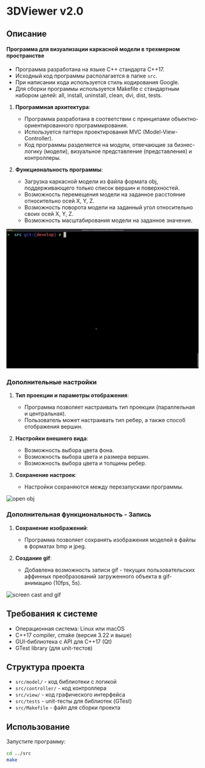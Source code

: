 # 3DViewer v2.0

## Описание

#### Программа для визуализации каркасной модели в трехмерном пространстве

- Программа разработана на языке C++ стандарта C++17.
- Исходный код программы располагается в папке `src`.
- При написании кода используется стиль кодирования Google.
- Для сборки программы используется Makefile с стандартным набором целей: all, install, uninstall, clean, dvi, dist, tests.

1. **Программная архитектура**:
   - Программа разработана в соответствии с принципами объектно-ориентированного программирования.
   - Используется паттерн проектирования MVC (Model-View-Controller).
   - Код программы разделяется на модули, отвечающие за бизнес-логику (модели), визуальное представление (представления) и контроллеры.

2. **Функциональность программы**:
   - Загрузка каркасной модели из файла формата obj, поддерживающего только список вершин и поверхностей.
   - Возможность перемещения модели на заданное расстояние относительно осей X, Y, Z.
   - Возможность поворота модели на заданный угол относительно своих осей X, Y, Z.
   - Возможность масштабирования модели на заданное значение.

![build](misc/build.gif)


### Дополнительные настройки

1. **Тип проекции и параметры отображения**:
   - Программа позволяет настраивать тип проекции (параллельная и центральная).
   - Пользователь может настраивать тип ребер, а также способ отображения вершин.

2. **Настройки внешнего вида**:
   - Возможность выбора цвета фона.
   - Возможность выбора цвета и размера вершин.
   - Возможность выбора цвета и толщины ребер.

3. **Сохранение настроек**:
   - Настройки сохраняются между перезапусками программы.

![open obj](misc/open_obj.gif)


### Дополнительная функциональность - Запись

1. **Сохранение изображений**:
   - Программа позволяет сохранять изображения моделей в файлы в форматах bmp и jpeg.

2. **Создание gif**:
   - Добавлена возможность записи gif - текущих пользовательских аффинных преобразований загруженного объекта
     в gif-анимацию (10fps, 5s).

![screen cast and gif](misc/screencast.gif)

## Требования к системе

- Операционная система: Linux или macOS
- C++17 compiler, cmake (версия 3.22 и выше)
- GUI-библиотека с API для C++17 (Qt)
- GTest library (для unit-тестов)

## Структура проекта

- `src/model/` - код библиотеки с логикой
- `src/controller/` - код контроллера
- `src/view/` - код графического интерфейса
- `src/tests` - unit-тесты для библиотек (GTest)
- `src/Makefile` - файл для сборки проекта

## Использование

Запустите программу:
```bash
cd ../src
make
```

